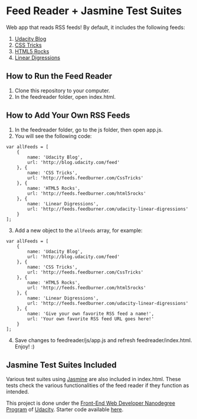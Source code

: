 # Feed Reader + Jasmine Test Suites

Web app that reads RSS feeds! By default, it includes the following feeds:

1. [Udacity Blog](http://blog.udacity.com/feed)
2. [CSS Tricks](http://feeds.feedburner.com/CssTricks)
3. [HTML5 Rocks](http://feeds.feedburner.com/html5rocks)
4. [Linear Digressions](http://feeds.feedburner.com/udacity-linear-digressions)

## How to Run the Feed Reader

1. Clone this repository to your computer.
2. In the feedreader folder, open index.html.

## How to Add Your Own RSS Feeds

1. In the feedreader folder, go to the js folder, then open app.js.
2. You will see the following code:

```
var allFeeds = [
    {
        name: 'Udacity Blog',
        url: 'http://blog.udacity.com/feed'
    }, {
        name: 'CSS Tricks',
        url: 'http://feeds.feedburner.com/CssTricks'
    }, {
        name: 'HTML5 Rocks',
        url: 'http://feeds.feedburner.com/html5rocks'
    }, {
        name: 'Linear Digressions',
        url: 'http://feeds.feedburner.com/udacity-linear-digressions'
    }
];
```

3. Add a new object to the `allFeeds` array, for example:

```
var allFeeds = [
    {
        name: 'Udacity Blog',
        url: 'http://blog.udacity.com/feed'
    }, {
        name: 'CSS Tricks',
        url: 'http://feeds.feedburner.com/CssTricks'
    }, {
        name: 'HTML5 Rocks',
        url: 'http://feeds.feedburner.com/html5rocks'
    }, {
        name: 'Linear Digressions',
        url: 'http://feeds.feedburner.com/udacity-linear-digressions'
    }, {
        name: 'Give your own favorite RSS feed a name!',
        url: 'Your own favorite RSS feed URL goes here!'
    }
];
```

4. Save changes to feedreader/js/app.js and refresh feedreader/index.html. Enjoy! :)

## Jasmine Test Suites Included

Various test suites using [Jasmine](http://jasmine.github.io/) are also included in index.html. These tests check the various functionalities of the feed reader if they function as intended.

This project is done under the [Front-End Web Developer Nanodegree Program](https://www.udacity.com/course/front-end-web-developer-nanodegree--nd001) of [Udacity](https://www.udacity.com/). Starter code available [here](https://github.com/udacity/frontend-nanodegree-feedreader).
